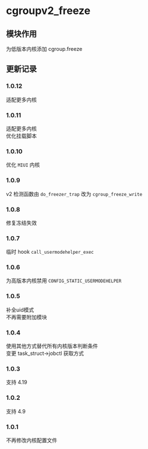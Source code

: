 # cgroupv2_freeze
## 模块作用
为低版本内核添加 cgroup.freeze

## 更新记录
### 1.0.12
适配更多内核
### 1.0.11
适配更多内核<br />
优化挂载脚本
### 1.0.10
优化 `MIUI` 内核
### 1.0.9
v2 检测函数由 `do_freezer_trap` 改为 `cgroup_freeze_write`
### 1.0.8
修复冻结失效
### 1.0.7
临时 hook `call_usermodehelper_exec`
### 1.0.6
为高版本内核禁用 `CONFIG_STATIC_USERMODEHELPER`
### 1.0.5
补全uid模式<br />
不再需要附加模块
### 1.0.4
使用其他方式替代所有内核版本判断条件<br />
变更 task_struct->jobctl 获取方式
### 1.0.3
支持 4.19
### 1.0.2
支持 4.9
### 1.0.1
不再修改内核配置文件
